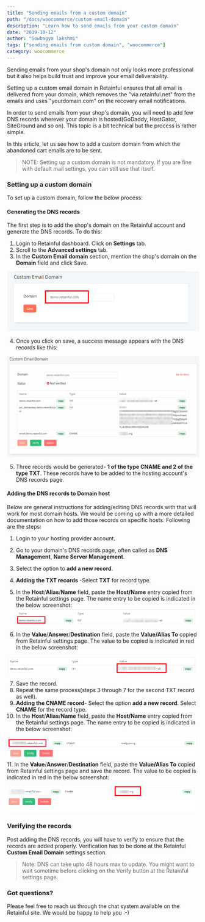 ```yaml
---
title: "Sending emails from a custom domain"
path: "/docs/woocommerce/custom-email-domain"
description: "Learn how to send emails from your custom domain"
date: "2019-10-12"
author: "Sowbagya lakshmi"
tags: ["sending emails from custom domain", "woocommerce"]
category: woocommerce
---
```


Sending emails from your shop's domain not only looks more professional but it also helps build trust and improve your email deliverability. 

Setting up a custom email domain in Retainful ensures that all email is delivered from your domain, which removes the "via retainful.net" from the emails and uses "yourdomain.com" on the recovery email notifications.

In order to send emails from your shop's domain, you will need to add few DNS records wherever your domain is hosted(GoDaddy, HostGator, SiteGround and so on). This topic is a bit technical but the process is rather simple.

In this article, let us see how to add a custom domain from which the abandoned cart emails are to be sent.

> NOTE: Setting up a custom domain is not mandatory. If you are fine with default mail settings, you can still use that itself.

### Setting up a custom domain

To set up a custom domain, follow the below process:

#### Generating the DNS records

The first step is to add the shop's domain on the Retainful account and generate the DNS records. To do this:

1. Login to Retainful dashboard. Click on **Settings** tab.
2. Scroll to the **Advanced settings** tab.
3. In the **Custom Email domain** section, mention the shop's domain on the **Domain** field and click Save.

![Domain name](../../images/docs/sending-emails-from-custom-domain/enter-domain.png)

4. Once you click on save, a success message appears with the DNS records like this:

![DNS records](../../images/docs/sending-emails-from-custom-domain/DNS-records.png)

5. Three records would be generated- **1 of the type CNAME and 2 of the type TXT**. These records have to be added to the hosting account's DNS records page.

#### Adding the DNS records to Domain host

Below are general instructions for adding/editing DNS records with that will work for most domain hosts. We would be coming up with a more detailed documentation on how to add those records on specific hosts. Following are the steps:

1. Login to your hosting provider account.
2. Go to your domain's DNS records page, often called as **DNS Management**, **Name Server Management**.
3. Select the option to **add a new record**.
4. **Adding the TXT records** -Select **TXT** for record type.
5. In the **Host**/**Alias**/**Name** field, paste the **Host/Name** entry copied from the Retainful settings page. The name entry to be copied is indicated in the below screenshot:
![Name entry](../../images/docs/sending-emails-from-custom-domain/TXT-name.png)


6. In the **Value**/**Answer**/**Destination** field, paste the **Value/Alias To** copied from Retainful settings page. The value to be copied is indicated in red in the below screenshot:

![Value entry](../../images/docs/sending-emails-from-custom-domain/TXT-value.png)

7. Save the record.
8.  Repeat the same process(steps 3 through 7 for the second TXT record as well).
9. **Adding the CNAME record**- Select the option **add a new record**. Select **CNAME** for the record type.
10. In the **Host**/**Alias**/**Name** field, paste the **Host/Name** entry copied from the Retainful settings page. The name entry to be copied is indicated in the below screenshot:

![Cname name](../../images/docs/sending-emails-from-custom-domain/cname-name.png)
11. In the **Value**/**Answer**/**Destination** field, paste the **Value/Alias To** copied from Retainful settings page and save the record. The value to be copied is indicated in red in the below screenshot:

![Cname value](../../images/docs/sending-emails-from-custom-domain/cname-value.png)
### Verifying the records

Post adding the DNS records, you will have to verify to ensure that the records are added properly. Verification has to be done at the Retainful **Custom Email Domain** settings section.

>Note: DNS can take upto 48  hours  max to update. You might want to wait sometime before clicking on the Verify button at the Retainful settings page.

### Got questions?

Please feel free to reach us through the chat system available on the Retainful site. We would be happy to help you :-)
